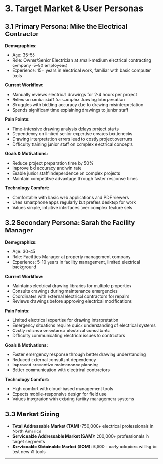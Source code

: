 # 3. Target Market & User Personas

## 3.1 Primary Persona: Mike the Electrical Contractor
**Demographics:**
- Age: 35-55
- Role: Owner/Senior Electrician at small-medium electrical contracting company (5-50 employees)
- Experience: 15+ years in electrical work, familiar with basic computer tools

**Current Workflow:**
- Manually reviews electrical drawings for 2-4 hours per project
- Relies on senior staff for complex drawing interpretation
- Struggles with bidding accuracy due to drawing misinterpretation
- Spends significant time explaining drawings to junior staff

**Pain Points:**
- Time-intensive drawing analysis delays project starts
- Dependency on limited senior expertise creates bottlenecks
- Drawing interpretation errors lead to costly project overruns
- Difficulty training junior staff on complex electrical concepts

**Goals & Motivations:**
- Reduce project preparation time by 50%
- Improve bid accuracy and win rate
- Enable junior staff independence on complex projects
- Maintain competitive advantage through faster response times

**Technology Comfort:**
- Comfortable with basic web applications and PDF viewers
- Uses smartphone apps regularly but prefers desktop for work
- Values simple, intuitive interfaces over complex feature sets

## 3.2 Secondary Persona: Sarah the Facility Manager
**Demographics:**
- Age: 30-45
- Role: Facilities Manager at property management company
- Experience: 5-10 years in facility management, limited electrical background

**Current Workflow:**
- Maintains electrical drawing libraries for multiple properties
- Consults drawings during maintenance emergencies
- Coordinates with external electrical contractors for repairs
- Reviews drawings before approving electrical modifications

**Pain Points:**
- Limited electrical expertise for drawing interpretation
- Emergency situations require quick understanding of electrical systems
- Costly reliance on external electrical consultants
- Difficulty communicating electrical issues to contractors

**Goals & Motivations:**
- Faster emergency response through better drawing understanding
- Reduced external consultant dependency
- Improved preventive maintenance planning
- Better communication with electrical contractors

**Technology Comfort:**
- High comfort with cloud-based management tools
- Expects mobile-responsive design for field use
- Values integration with existing facility management systems

## 3.3 Market Sizing
- **Total Addressable Market (TAM):** 750,000+ electrical professionals in North America
- **Serviceable Addressable Market (SAM):** 200,000+ professionals in target segments
- **Serviceable Obtainable Market (SOM):** 5,000+ early adopters willing to test new AI tools

---
